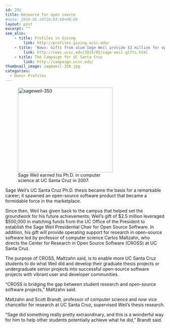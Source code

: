 ```yaml
---
id: 291
title: Resource for open source
#date: 2016-01-24T16:03:40+00:00
layout: post
excerpt: ""
see_also:
	- title: Profiles in Giving
		link: http://profiles.giving.ucsc.edu/
	- title: 'News: Gifts from alum Sage Weil provide $3 million for open source research at UC Santa Cruz'
		link: http://news.ucsc.edu/2015/05/sage-weil-gifts.html
	- title: The Campaign for UC Santa Cruz
		link: http://campaign.ucsc.edu/
thumbnail_image: sageweil-350.jpg
categories:
  - Donor Profiles
---
```

<figure id="attachment_292" style="width: 300px" class="wp-caption alignright"><img class="size-medium wp-image-292" src="http://live-ucsc-giving.pantheonsite.io/wp-content/uploads/2017/08/sageweil-350-300x268.jpg" alt="sageweil-350" width="300" height="268" srcset="https://ucsc-giving.lndo.site/wp-content/uploads/2017/08/sageweil-350-300x268.jpg 300w, https://ucsc-giving.lndo.site/wp-content/uploads/2017/08/sageweil-350.jpg 350w" sizes="(max-width: 300px) 100vw, 300px" /><figcaption class="wp-caption-text">Sage Weil earned his Ph.D. in computer science at UC Santa Cruz in 2007.</figcaption></figure> 

Sage Weil’s UC Santa Cruz Ph.D. thesis became the basis for a remarkable career; it spawned an open-source software product that became a formidable force in the marketplace.

Since then, Weil has given back to the campus that helped set the groundwork for his future achievements; Weil’s gift of $2.5 million leveraged $500,000 in matching funds from the UC Office of the President to establish the Sage Weil Presidential Chair for Open Source Software. In addition, his gift will provide operating support for research in open-source software led by professor of computer science Carlos Maltzahn, who directs the Center for Research in Open Source Software (CROSS) at UC Santa Cruz.

The purpose of CROSS, Maltzahn said, is to enable more UC Santa Cruz students to do what Weil did and develop their graduate thesis projects or undergraduate senior projects into successful open-source software projects with vibrant user and developer communities.

“CROSS is bridging the gap between student research and open-source software projects,” Maltzahn said.

Maltzahn and Scott Brandt, professor of computer science and now vice chancellor for research at UC Santa Cruz, supervised Weil’s thesis research.

“Sage did something really pretty extraordinary, and this is a wonderful way for him to help other students potentially achieve what he did,” Brandt said.
